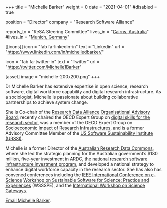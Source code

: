 +++
title = "Michelle Barker"
weight = 0
date = "2021-04-01"
#disabled = true

position = "Director"
company = "Research Software Alliance"

reports_to = "ReSA Steering Committee"
lives_in = "[Cairns, Australia](https://www.timeanddate.com/worldclock/australia/cairns)"
#lives_in = "[Munich, Germany](https://www.google.com/maps/place/Munich,+Germany/)"

[[icons]]
  icon = "fab fa-linkedin-in"
  text = "Linkedin"
  url = "https://www.linkedin.com/in/michelledbarker/"
  
  icon = "fab fa-twitter-in"
  text = "Twitter"
  url = "https://twitter.com/Michelle1Barker"

[asset]
  image = "michelle-200x200.png"
+++

Dr Michelle Barker has extensive expertise in open science, research software, digital workforce capability and digital research infrastructure. As a sociologist, Michelle is passionate about building collaborative partnerships to achieve system change.

She is Co-chair of the [Research Data Alliance](https://www.rd-alliance.org/) [Organisational Advisory Board](https://rd-alliance.org/about-rda/our-leadership/rda-organisational-advisory-board.html), recently chaired the OECD Expert Group on [digital skills for the research sector](https://www.oecd-ilibrary.org/science-and-technology/building-digital-workforce-capacity-and-skills-for-data-intensive-science_e08aa3bb-en), was a member of the OECD Expert Group on [Socioeconomic Impact of Research Infrastructures](https://www.oecd-ilibrary.org/science-and-technology/reference-framework-for-assessing-the-scientific-and-socio-economic-impact-of-research-infrastructures_3ffee43b-en), and is a former Advisory Committee Member of the [US Software Sustainability Institute (URSSI)](http://urssi.us/). 

Michelle is a former Director of the [Australian Research Data Commons](https://ardc.edu.au/), where she led the strategic planning for the Australian government’s $180 million, five-year investment in ARDC, the [national research software infrastructure investment program](https://nectar.org.au/labs/), and developed a national strategy to enhance digital workforce capacity in the research sector. She has also has convened conferences including the [IEEE International Conference on e-Science](https://escience-conference.org/) [Workshop on Sustainable Software for Science: Practice and Experiences](https://escience-conference.org/) (WSSSPE), and the [International Workshop on Science Gateways](http://iwsg-life.org/site/iwsglife/).

[Email Michelle Barker](mailto:michelle@researchsoft.org).
